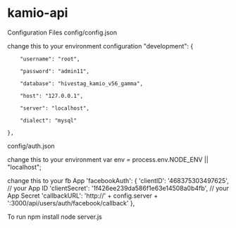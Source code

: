 # kamio-api


Configuration Files
  config/config.json

change this to your environment configuration
"development": {
 
        "username": "root",
 
        "password": "admin11",
 
        "database": "hivestag_kamio_v56_gamma",
 
        "host": "127.0.0.1",

        "server": "localhost",        
 
        "dialect": "mysql"
 
    },


config/auth.json

  change this to your environment 
  var env = process.env.NODE_ENV || "localhost";

  change this to your fb App
	'facebookAuth': {
		'clientID': '468375303497625', // your App ID
		'clientSecret': '1f426ee239da586f1e63e14508a0b4fb', // your App Secret
		'callbackURL': 'http://' + config.server + ':3000/api/users/auth/facebook/callback'
	},




To run 
npm install 
node server.js

